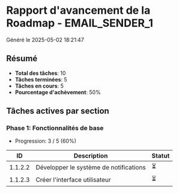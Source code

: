 # Rapport d'avancement de la Roadmap - EMAIL_SENDER_1

Généré le 2025-05-02 18:21:47

## Résumé

- **Total des tâches**: 10
- **Tâches terminées**: 5
- **Tâches en cours**: 5
- **Pourcentage d'achèvement**: 50%

## Tâches actives par section

### Phase 1: Fonctionnalités de base

- Progression: 3 / 5 (60%)

| ID | Description | Statut |
|---|---|---|
| 1.1.2.2 | Développer le système de notifications | ⏳ |
| 1.1.2.3 | Créer l'interface utilisateur | ⏳ |
